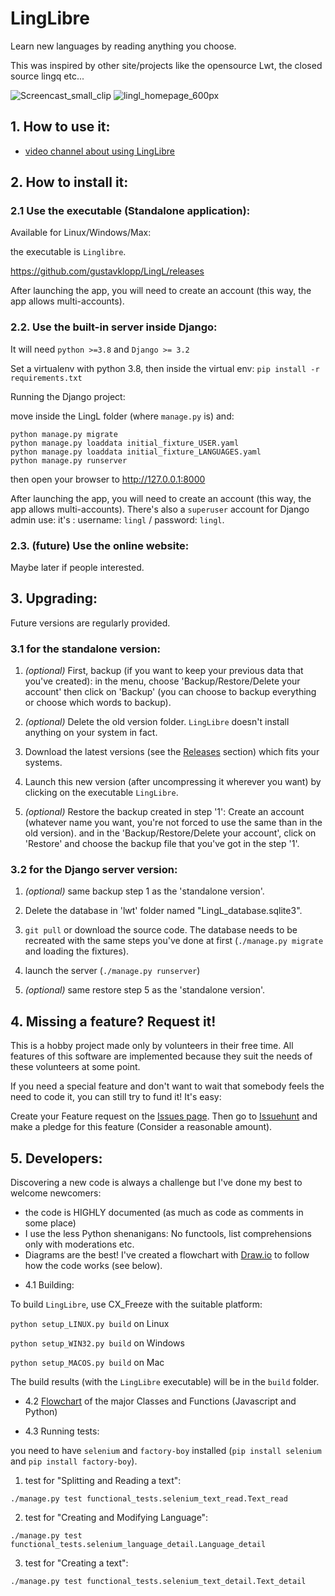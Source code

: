 # LingLibre
Learn new languages by reading anything you choose.

This was inspired by other site/projects like the opensource Lwt, the closed source lingq etc...

![Screencast_small_clip](https://user-images.githubusercontent.com/6438275/121800774-05a50a80-cc34-11eb-825a-37145f2e4461.gif)
![lingl_homepage_600px](https://user-images.githubusercontent.com/6438275/116420494-4d1b3700-a83e-11eb-9570-ef473cba9777.png)


## 1. How to use it:

- [video channel about using LingLibre](https://tube.tchncs.de/video-channels/linglibre/videos)

## 2. How to install it:

### 2.1 Use the executable (Standalone application):

Available for Linux/Windows/Max:

the executable is `Linglibre`.

<https://github.com/gustavklopp/LingL/releases>

After launching the app, you will need to create an account (this way, the app allows multi-accounts).

### 2.2. Use the built-in server inside Django:

It will need `python >=3.8` and `Django >= 3.2`

Set a virtualenv with python 3.8, then inside the virtual env:
`pip install -r requirements.txt`

Running the Django project:

move inside the LingL folder (where `manage.py` is) and:
	
```
python manage.py migrate
python manage.py loaddata initial_fixture_USER.yaml
python manage.py loaddata initial_fixture_LANGUAGES.yaml
python manage.py runserver
```
then open your browser to <http://127.0.0.1:8000>

After launching the app, you will need to create an account (this way, the app allows multi-accounts).
There's also a `superuser` account for Django admin use: it's : username: `lingl` / password: `lingl`.

### 2.3. (future) Use the online website:
Maybe later if people interested.

## 3. Upgrading:

Future versions are regularly provided. 

### 3.1 for the standalone version:

   1. *(optional)* First, backup (if you want to keep your previous data that you've created): in the menu, choose 'Backup/Restore/Delete your account' then click on 'Backup' (you can choose to backup everything or choose which words to backup). 

   2. *(optional)* Delete the old version folder. `LingLibre` doesn't install anything on your system in fact.

   3. Download the latest versions (see the [Releases](https://github.com/gustavklopp/LingL/releases) section) which fits your systems.

   4. Launch this new version (after uncompressing it wherever you want) by clicking on the executable `LingLibre`.

   5. *(optional)* Restore the backup created in step '1': Create an account (whatever name you want, you're not forced to use the same than in the old version). and in the 'Backup/Restore/Delete your account', click on 'Restore' and choose the backup file that you've got in the step '1'.

### 3.2 for the Django server version:
   
   1. *(optional)* same backup step 1 as the 'standalone version'.

   2. Delete the database in 'lwt' folder named "LingL_database.sqlite3".

   3. `git pull` or download the source code. The database needs to be recreated with the same steps you've done at first (`./manage.py migrate` and loading the fixtures).
   
   4. launch the server (`./manage.py runserver`)

   5. *(optional)* same restore step 5 as the 'standalone version'.


## 4. Missing a feature? Request it!

This is a hobby project made only by volunteers in their free time. All features of this software are implemented because they 
suit the needs of these volunteers at some point.
 
If you need a special feature and don't want to wait that somebody feels the need to code it, you can still try to fund it! It's easy: 

Create your Feature request on the [Issues page](https://github.com/gustavklopp/LingL/issues). Then go to [Issuehunt](https://issuehunt.io/r/gustavklopp/LingL/issues) and make a pledge for this feature (Consider a reasonable amount).


## 5. Developers:

Discovering a new code is always a challenge but I've done my best to welcome newcomers:
- the code is HIGHLY documented (as much as code as comments in some place)
- I use the less Python shenanigans: No functools, list comprehensions only with moderations etc.
- Diagrams are the best! I've created a flowchart with [Draw.io](https://github.com/jgraph/drawio) to follow how the code works (see below). 


* 4.1 Building:

To build `LingLibre`, use CX_Freeze with the suitable platform:

`python setup_LINUX.py build` on Linux

`python setup_WIN32.py build` on Windows

`python setup_MACOS.py build` on Mac

The build results (with the `LingLibre` executable) will be in the `build` folder.

* 4.2 [Flowchart](https://viewer.diagrams.net/?highlight=0000ff&edit=_blank&layers=1&nav=1&title=AAA_LingLibre.drawio#R7V1bd5tIEv41Os48WIf75TGxHWc2zmXizCQzLzpYIIkEgQLIsvPrt0E0hu4CGokGonjPblYghKG%2Bquq690S%2BWD9ch9Zm9S6wHW8iCfbDRL6cSJKkaiL6v%2BTM4%2F6Mpsj7E8vQtfenxKcTt%2B5PJzspZGe3ru1EpQvjIPBid1M%2BOQ9835nHpXNWGAa78mWLwCv%2F1Y21dKgTt3PLo89%2Bce14lZ0VNfPpizeOu1zhP62pyv6btYWvzl4lWll2sCuckq8m8kUYBPH%2B0%2FrhwvES6mHC7H%2F3uuLb%2FMlCx49ZfrCWX3388tWZra4j7Z91%2BOflz3vtXNT2t7m3vG32ytY362G23dhW7Ey%2FRdmzx4%2BYItHOXXuWj45eLVzPuwi8IEy%2FkW3LMRZzdD6Kw%2BC7U%2FhGmxvO3QJ9Qz9z9hr3Thg7D4VT2TtcO8HaicNHdEn2ra5m9Mw4SlKy490TPqqZnVsVoFHxhVbGE8v83k9UQx8ywsFEvNgqzp8746d4f%2Bt8EH7cf%2FthhueKSlEpDLa%2B7SQ%2FEtBrB2G8CpaBb3k3QbBBJ0V08psTx48Zx1vbOECnVvHay75FBAofv2a%2FTw%2F%2BTQ6mKj68fCh%2BefmYHUWxFcYvE85HJ%2FwgxSk999pNXiq9hkahljeiYBvOnZoLpUwwrXDpxDV0yq5z7JLM0UiHjmfF7n1ZBI9Bre6pYc6fIZrF2%2BjFHw3I7lZu7NxurJQ%2BO6QDyyh2ISH1csssN0pZbDRaakQJkBqNl9CIFPlPlfIiQXpRlqYqG%2FVVlRP1aebPqB%2B7seecMPElgZHxuZFeHs9i4Ty48df9lUZ2mPxQnAqKlB0%2F%2FTI5KP7woxO6iCJOOPCqIna9qmQ%2F%2FRi46EWeGEkgpFgiNOP%2BhbJfETySPwYT21x%2Bf%2Fh3JS2%2F3rv%2Fe2n981Z%2F%2FWUpnUsmxTfJK99mh09cc%2FV09tV8G96njJVwSXdsJrZjsyM4AybF6A0O8LFl4RnBtgjyEW5kH1uPhQs2idBG1bIvEbIvC4SrRVwvi8ddL2oCwW37J%2B5UocjieNix5brVBzvCF8rj0ijSaCHUx4uhMi4MaXtwLBiOF0J1XBAqzxC2hlAbF4R0CO8ZwiYI9XFBqD1D2BpCYygIrxfv1vcfr%2F96%2F1V9%2B3Z7u9u80%2F%2FE%2FtozgiCCIMk6d5COkkH82HRcEf1jzYLFbBfM5gH6x%2FLtWeSuTynOqxuJ1Vvy%2B4DclKTk0d%2Bu4%2By1LgsQ6g0tP0q4IvBPCAVZI31vGgKBU7y31t%2BgAQiDteW7P08dAREIufcMgVoFgRvNg%2FUmIfQuCO1TBkEfHAS61ABn%2FFbBbvab4ACVK%2FSMg16Fwzw40SVBJ5YEY3AMjGoMTnVVIEBQ1B5BqDOdIQwSJYTeKz5h%2Buc5hz7oD78DLQQrx9skJXVjLDw7JykIEFA0DICCEpkq7q6GifaYO3SBp7pI5AkFUW5whNOjQ0sDMoZoLA3AlaAF5xi8rvMwMZy%2BM8kCH5XAe%2F%2BgXZQG1JGjIEcfQyeKXH%2BJzp5ZZ8nv%2FYReSKPNQseyO1VqC2PuzEHpuzPURMu3xr9FdY9gEKsKa3UPL4mkPY3ZOrh3Zn5C%2B3Hbtu2pLxN83yf1wXIBnaJtMYCYlcN2qSHVkn7sKEgIqEHwbVVaDYLXDZZqqXvqgoRMJM1Dz%2F%2FKdu%2FRx2Xy8TpAlwSE0nqdfkY3z65HZwo%2FoaBPri4DV62hqnSa5blLH52bI8iS5exVIh3u3PJeZl%2BsXdtO49CQ2JY5jZscGpRhwmra8ZJD2tWfSMoLO5hv1%2Bjl%2F5gmeD6%2BWGz9eerlOKejE3WtHAIWoUJrHcCCW6G1bNaaBzYyDy4SYQuTo8vCkWatEzr7d9EmpZhwtqz99vqEDQ1JHs7OgHtO6LA%2BoEbnnjv%2FjjVpYn0ACD1r1YqGCcK0FIFMgij2iblKG%2FoA5qlw0%2FIJgnslTQxtYkK3SViG6R70T5%2BZq9l0Fpv1CbRic1slVA6RBJZetIItLcta0Zo%2BF6aC2ne4oVbuRhNvkNSpqZWVE7%2BQA0wSOqnZjSoSgNuQd3hWTXxjKk2aCequ7UIx%2FfPXPzff1A%2FvPr989eU%2FS%2F%2Bs3c8ugOAWAOt0Oo1XTmLYzOMQ3bJs%2BFh%2BgL4NcxPoGe8i3hoZxenTzgGzY2JFQDNxMsTMBTmT8AcZf1BKnox6djLOh6gxRDl1oKioC4S%2BuB%2FNNwvdsKSlvf70aR6%2Bu317TruUVc4HDnl2JXO5B1%2Fl8%2F8SMqdKhMyZjPZfF5kk2J%2Bka9i7jJNKgwZKsbNcNODq%2BHosEwroDq0uMZGREdcClJI1P%2FesKHLnhEGfSuzK2iR%2FeuE5D9nVhT7jPR%2FgPuNJbY8xm2kv0jzA2k4MMxUfI7665fAI0%2Fzuw1ZdXn9Y3%2F0rr3ez%2BadoZd8Arf2Qd4%2B45SW6qjRzAV93F%2BLLsvPppeVrGi3tXZDY1ukv9x%2BpmzMuCgkQN9ad45UZmV3PI9PB%2FWndpfdLeCgjPbq5%2BmqiXrLrm8qagXz%2BUPZXJsUJP5D%2BF6a6opQDxRi3I31DRZ%2FidqRH%2FLdEs%2FwfrXzTYLGIHC6JaYnrYJxjk2%2BsmoPV%2B5fGtXjQORgkJ%2BtFEK6nm0cKl5rqGtUxbAWyxQzpTta0Otq28EKIGgoDqK7Jy%2BmLFlFex9R9SKx%2B4kJX2eQOJzZhzJtZmjV1rA7WIATnFet71jkk%2BBVRn5RLoBS9QdOAhsuoUcbBm5GoLpGpRABrM2bv8qiU8iFKsF4vM6tGs2woAIX8oPOvc9OLdN0mAE%2FkWOF8NdsEyE9AVlHkrl3PCluFA35VwMiRU1ALEpQslnkhhuX7EMQuiL6Mk0aOCIVKujjVNNpyLgIpQ1EaY4rHOnSOJS18aZxtlgS%2B95%2FiYLn0RllCLZGzOw1oEh5IUpGbOqNjmTBBx1C4WcsRh3K5qUPjCFVOSR54zFP9aKzxFW4CvmNdIVyjBTZY4BGGg07ApLNR8%2BzpGJXLOdngAjQYyQKUJeHmQYp0LC6lY65aHHt0fY%2F1DMGuY8pGK1QFySuNDKcA6Okgg6mTw3zBWmAaFZFoMmoiebCpLrCzQa8Mw%2BWlRg2cMrI1hLar9rov03snpu%2BqWsAGU3gy3ead0t925%2FHOuUu6LE%2BI%2FMRyA1ZIQOTntycAzf6I9NHGsx6rYiKnCYUMDdzmBQVYTqTSkuB%2B94Od5XknRHaVIDvYd8KpRgh%2BhfrBlp37dEePNGZdkVkXZGz9j2VBpkt2s610Zp7rfx%2BjSycTdW8mOE8L0CUGN70O5CZSrxiTMqmSmG3977tRzO6oZ4RDS4IHd%2BZEWqPPQyedafYbwQAW6vaKg0THN2hh2KEbnTQOeS5nOBxo1f4byoMEFdH2iwNUc0PKg7v0g9AZscV%2FLA7QeK2ecWBbH04eCWjGVs9RCDrzTEuE51ih7%2FrL0wVCZY1H8AOCTulAInH6UGjQ2K5%2BrVeDom3zmOsRTbbu3E8eV8Yh36%2F1t41bjCuRAHTB%2FN7iMtjmJzA8h%2Bxfc8LwYJ94LPAcsrHJKcMz2O5P8OM82wKgBz0WeOpbQH4%2FeMZlqh20%2F90Jw4O97bHA82wagD74WOCpSGWlBZ4jbBE8zwO8OKrCmojil%2BSW6Ygv0FlB1NyMs4WinkcOLS5XlalId02Asy0Ucarpx%2BME1oBoEgtOxbKQ3wkkcHAzR4jgiqn6uAv31WIqCVJxxUjmz2lSw6LxNNlCwdMs0skWU0GSJ7XTLdAB2SNa2sru8PEXtVNgB6j%2FzX7asKc2NcFu%2F0rcJtgptO04mOmBuajIQngL5UoOOmIey%2BFsBFUj9zRG5bgycjojiEeg%2BM4O%2FfvhU%2FqwbkzPKWmeZEJtYEVf8unzDajeep9sUisMXUw20RRs5%2BJ88P7oSH2BNNjUlEs3lqYSj1EmMIXoQM1gKYBBJB%2BvC80LyLhCOGrPZaiE6pdagVk1JDe3MrSykSG2NzKYOKBuuu2vlj9SOXR%2BtQOtxcwz7y69Jdb4g4Qz8GzfAYCGVb9O%2BP256djTsGONLq%2B7ubq%2Ben9JMVYhRFJJ%2FxYBD5WsrALcNHD%2BAEmg7iZJMMU7vln3VjQP3U3M6EePf%2FBnPWMcXMILNcf0OvdTZhrk%2Febzu5vuoLS1O03VaCgXi4XUw9zkY6GsmcMDQsdrTBLdYQYg93eUDr52E0Ja6W47JzP%2Fmo9IsobCupDI7Rd59d%2F55ew8WK9%2BaPHsYfvfIx432HMY7BBjpaqNOreHmU2TWigbDVPWmMRgdikcIaFD0h8fEXD%2BIaKYh4yrgsy%2FoiiCDS69ro5g2oC0%2BaCBx75d4Z%2FTpwuwtiRsIyMX6AaN88HnjjTPSdQMtkAufZ%2BmG%2FE28%2BkttV5%2Bsx5SAv3YOlEMKuZxBPByRu0ggId5vNvBxHk%2FML4t1n%2F8Y3caHfxNVOoYc9yiSu46hu%2FRtJcjR5%2BPydBMSwdsJ7bcXy19mrMH%2Bxy7w0xGntlT7I2MdILaYZNzmKesZcH55kG34wpNavQwx5e2vd%2BY00L%2Fe5%2BmplLzr0vROWgvmwNUGRG2E2lN1vPu0HQP1Gwbu54bu040u3edXTTKNcEgCTn8mqBDhjE9UXaDaPsZse8vtiLorTEa44owbOKri7zXESsCa7kLZuTetnup8H0MsiTLkAgO2N%2ByU8NYr28O4WA0IFxaWA1gDRRfxtFZk18jMyV0Oo5%2FZaOFLbclflUrQicFA1CtvKwIcENKOgLEQ2aYOLhuw8z%2BRw7Dmk3G2wXgHCYZrOsuqgNvJknJxSpI2G%2Ff9T7GqVfk5oAqkCSUoA05xS5a1kEiAkPny8MDYjcex4T0Wh44NBCtgxPSeQ0NgF%2BB5xzc3lrQJVo31fFb%2F2srTHva2cnGoWf7aY1QiYgK4TQawFQeBfJJ5C52WoDpSAfYUzpG27u1G49mInA9D7SwXKbEDHRgqwsl3wCjFy0CVDKNfSptR2go8lQnJqSyDoLhNpgWhxnGMJO%2BJeGLmh5%2BN4FR1TMnM%2FvR9fi5CxKSqSes7W%2FTbZLugocTkg5y3yPWyZLcRAOPeRqsGayV8DxVz%2Bjs5TNMVhRMHMDFq11wRyJbIs%2FtYPvrocjRLkDd2K11BNrA5uV97lwN1WloU1U3VcPQTFVVBL2kPHQy6cBc%2FyHoZKhHEqaGrOTbrxnlG%2FOOHDDVOgOnznxnl5hPyWpxNpEumPfMxqeijeUXzqElwDz0E%2F7DxVuezaNwsa9B2SGGjNFq44%2FyOYPNKB8r7QIc5ZMh2328Dxc6trNwfWcW%2BN7jLF65UeryjfJZi82ciJ4zz43is%2FqnbMhsDlIrVrsMj3kbe9Ew87kR2CjVphKRK%2B2kZAykEe52bGV%2Flvr3uRmjTdXVsHki9WmegBdKEhfzpHWmVRXKCQkcGKsyS0wVDqR1lZkFiXXQMIyO%2BS93akxVLvBSMhdjvyl6q77TKkNd7yTabP%2FvIlr9d%2Fn5Xvbsv9%2BLV87XSMknhzY3MvZkOBO60iDjfBWWclsWN7GDmNfRq%2FUsLgpkkrX1L5TMY%2BcrFYcMs%2BSmlRW1xMoiFgumQIFByVS9gq4UqYP6u0FxARr8%2B1TkgA1AbHzP2FjQFbepdNoHxwBnyMObBeEsGRgyTbmD5Mvq%2FE%2Fe5VjdF1mJYZvsA1FIDmaRdSCml09Z634jNjr7cJvGVid4Cst%2BdorwAlEkMUb3Nnh2vtto60HVK%2FVswo6NRGaGAGhkHcoMdVHVAofh6RT%2F3iNBf8sP4niVfow26Fb7mqIXURoHT07uE0anDxO0qWffOKkDz3Mu2GuHpZVY%2FQpoCsWvEOTG40bAqZqjXCrOZWLLTgNobQcbCJUu6sthdURTMd04GJ1KGmSFu20cpx%2FO%2FkT%2FvH3%2F4Qv6v5c3N2dj1T5aW1QITFh38uG3i%2Bogo7DpkYhAqXk3LmTt3rEDuZBtPT%2BZ8Mr0jIuq3Djy%2Bl68OO2Q2EbHnHTIwEWuk5iO476ePDKD2OU8n0%2FUkJFrzcZEyE3Ppu9VsjFxvaLXRy%2FIgVKtr9dKz8NJTIYZBPJk6cmaXmT0xrgzFI2ABa1ezkqS2oPw9FQIfy4KUomLTGzL9xTP0OiGsNMpv%2BCV3oC4qHbCOHc2InSRrplT01QlXcj%2By8RTAHcS8SLdkKai%2BlR7YTJp%2Bs54lc6%2FcetU5Gg%2BYjemkXvUwTZWgZ97EGOfaz9CbdSrER%2FsEQ%2BdvNSJEilNrzfwqR%2BIeKgSV9sFd9U%2BLzUtmBEqmYYHtHbeHlOVKifTgqLOZrLQKUmZCqaK%2FKa4wuSlS4pPhScb5vQdOgX6OC7V%2BKhMFi4lg2DMXEqNZ9VUXjz6xf1ovlnohiUt7fWnT%2FPw3e1bqMuPc0O%2BLMtF1s0T0W0dPSaGAt%2BZdVLDYP32MFJ8e3cEg0RFMptg6XkTkcPZAA6gSjQfDFvmTlhO6qF17TpZ9kM2WPJWKhlln%2Fc%2BqZXk571PJhWFQXTbLm77T9p3x9j9rFFTFIGJTDI%2BV%2Bp%2B7iKBVldeVUHFme14o%2BmAruUCdhBI%2FUkhwG2EAlwOSrd2lhDAxV2ngwCRFmFu6%2BQHAT2NhRKCyPWXnnNaokAAAe632C8QIwrQVOr7xopVaDe6WtHv33mofW5aDPamVrHURbPWCVv7d9EmpRV6E%2B3HNkjsqqu9yZYddSorPQ33Esh1WoF21eBV5wKzSo9Nyjx7H4C2nDqzhLc3ZWok0jI3L6iWIEfKHFqhkLt7YlLX6ygUGB0Om7T1vx5JQM1qrR00kvUIP3dHspHOm9ybcRNc039a8mIOLi9c8%2BPTtLS4FH4U5AapKexRaZa2wu41%2FtjtjpcisOVlnUPAexHVqPwE46bZwAwPcj0WzTxDd%2FSKjA7DIBH3p8uRKK%2FeBXYS77v6Pw%3D%3D) of the major Classes and Functions (Javascript and Python) 


* 4.3 Running tests:

you need to have `selenium` and `factory-boy` installed (`pip install selenium` and `pip install factory-boy`).
  1. test for "Splitting and Reading a text":

```
./manage.py test functional_tests.selenium_text_read.Text_read
```
  2. test for "Creating and Modifying Language":

```
./manage.py test functional_tests.selenium_language_detail.Language_detail
```
  3. test for "Creating a text":

```
./manage.py test functional_tests.selenium_text_detail.Text_detail
```

